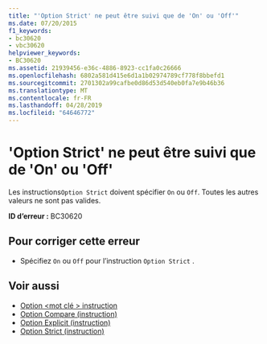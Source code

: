 ```yaml
---
title: "'Option Strict' ne peut être suivi que de 'On' ou 'Off'"
ms.date: 07/20/2015
f1_keywords:
- bc30620
- vbc30620
helpviewer_keywords:
- BC30620
ms.assetid: 21939456-e36c-4886-8923-cc1fa0c26666
ms.openlocfilehash: 6802a581d415e6d1a1b02974789cf778f8bbefd1
ms.sourcegitcommit: 2701302a99cafbe0d86d53d540eb0fa7e9b46b36
ms.translationtype: MT
ms.contentlocale: fr-FR
ms.lasthandoff: 04/28/2019
ms.locfileid: "64646772"
---
```

# <a name="option-strict-can-be-followed-only-by-on-or-off"></a>'Option Strict' ne peut être suivi que de 'On' ou 'Off'
Les instructions`Option Strict` doivent spécifier `On` ou `Off`. Toutes les autres valeurs ne sont pas valides.  
  
 **ID d’erreur :** BC30620  
  
## <a name="to-correct-this-error"></a>Pour corriger cette erreur  
  
- Spécifiez `On` ou `Off` pour l’instruction `Option Strict` .  
  
## <a name="see-also"></a>Voir aussi

- [Option \<mot clé > instruction](../../visual-basic/language-reference/statements/option-keyword-statement.md)
- [Option Compare (instruction)](../../visual-basic/language-reference/statements/option-compare-statement.md)
- [Option Explicit (instruction)](../../visual-basic/language-reference/statements/option-explicit-statement.md)
- [Option Strict (instruction)](../../visual-basic/language-reference/statements/option-strict-statement.md)
